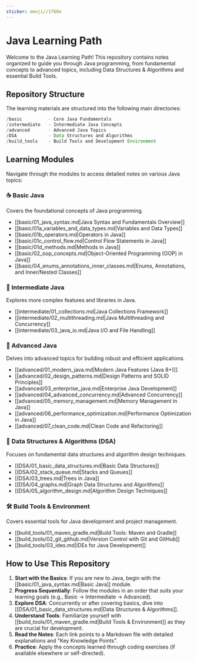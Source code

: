 ```yaml
---
sticker: emoji//1f60e
---
```

# Java Learning Path

Welcome to the Java Learning Path! This repository contains notes organized to guide you through Java programming, from fundamental concepts to advanced topics, including Data Structures & Algorithms and essential Build Tools.

## Repository Structure

The learning materials are structured into the following main directories:

```java
/basic          - Core Java Fundamentals
/intermediate   - Intermediate Java Concepts
/advanced       - Advanced Java Topics
/DSA            - Data Structures and Algorithms
/build_tools    - Build Tools and Development Environment
```

## Learning Modules

Navigate through the modules to access detailed notes on various Java topics:

### ☕ Basic Java

Covers the foundational concepts of Java programming.

- [[basic/01_java_syntax.md|Java Syntax and Fundamentals Overview]]
- [[basic/01a_variables_and_data_types.md|Variables and Data Types]]
- [[basic/01b_operators.md|Operators in Java]]
- [[basic/01c_control_flow.md|Control Flow Statements in Java]]
- [[basic/01d_methods.md|Methods in Java]]
- [[basic/02_oop_concepts.md|Object-Oriented Programming (OOP) in Java]]
- [[basic/04_enums_annotations_inner_classes.md|Enums, Annotations, and Inner/Nested Classes]]

### 🚀 Intermediate Java

Explores more complex features and libraries in Java.

- [[intermediate/01_collections.md|Java Collections Framework]]
- [[intermediate/02_multithreading.md|Java Multithreading and Concurrency]]
- [[intermediate/03_java_io.md|Java I/O and File Handling]]

### 🌟 Advanced Java

Delves into advanced topics for building robust and efficient applications.

- [[advanced/01_modern_java.md|Modern Java Features (Java 8+)]]
- [[advanced/02_design_patterns.md|Design Patterns and SOLID Principles]]
- [[advanced/03_enterprise_java.md|Enterprise Java Development]]
- [[advanced/04_advanced_concurrency.md|Advanced Concurrency]]
- [[advanced/05_memory_management.md|Memory Management in Java]]
- [[advanced/06_performance_optimization.md|Performance Optimization in Java]]
- [[advanced/07_clean_code.md|Clean Code and Refactoring]]

### 🧠 Data Structures & Algorithms (DSA)

Focuses on fundamental data structures and algorithm design techniques.

- [[DSA/01_basic_data_structures.md|Basic Data Structures]]
- [[DSA/02_stack_queue.md|Stacks and Queues]]
- [[DSA/03_trees.md|Trees in Java]]
- [[DSA/04_graphs.md|Graph Data Structures and Algorithms]]
- [[DSA/05_algorithm_design.md|Algorithm Design Techniques]]

### 🛠️ Build Tools & Environment

Covers essential tools for Java development and project management.

- [[build_tools/01_maven_gradle.md|Build Tools: Maven and Gradle]]
- [[build_tools/02_git_github.md|Version Control with Git and GitHub]]
- [[build_tools/03_ides.md|IDEs for Java Development]]

## How to Use This Repository

1. **Start with the Basics**: If you are new to Java, begin with the [[basic/01_java_syntax.md|Basic Java]] module.
2. **Progress Sequentially**: Follow the modules in an order that suits your learning goals (e.g., Basic -> Intermediate -> Advanced).
3. **Explore DSA**: Concurrently or after covering basics, dive into [[DSA/01_basic_data_structures.md|Data Structures & Algorithms]].
4. **Understand Tools**: Familiarize yourself with [[build_tools/01_maven_gradle.md|Build Tools & Environment]] as they are crucial for development.
5. **Read the Notes**: Each link points to a Markdown file with detailed explanations and "Key Knowledge Points".
6. **Practice**: Apply the concepts learned through coding exercises (if available elsewhere or self-directed).
